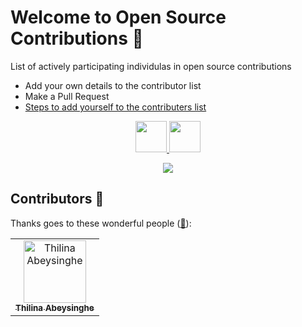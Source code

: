 # Welcome to Open Source Contributions 🍉


<p>List of actively participating individulas in open source contributions</p>

- Add your own details to the contributor list
- Make a Pull Request
- [Steps to add yourself to the contributers list](https://github.com/alisolanki/Welcome-to-Open-Source/blob/master/CONTRIBUTING.md)

<p align="center">
    <a href="https://www.twitter.com/thilinaabey">
        <img height="50" src="https://cdn-icons-png.flaticon.com/512/4096/4096132.png"/>
    </a>
    <a href="https://linkedin.com/in/thilinaabey">
        <img height="50" src="https://user-images.githubusercontent.com/46517096/166973395-19676cd8-f8ec-4abf-83ff-da8243505b82.png"/>
    </a>
    
    
</p>
  
<p align="center">
  <img src= "https://media.giphy.com/media/3xz2Bw12fe9iyG06v6/giphy.gif">
</p>

## Contributors 🍉

Thanks goes to these wonderful people ([:hugs:](https://allcontributors.org/docs/en/emoji-key)):

<!-- ALL-CONTRIBUTORS-LIST:START - Do not remove or modify this section -->
<!-- prettier-ignore-start -->
<!-- markdownlint-disable -->



<table>
    <tbody>
        <tr>
            <td align="center">
                <a href="https://github.com/thilinaabey">
                    <img src="https://avatars.githubusercontent.com/u/107211493?v=4" width="100px;" alt="Thilina Abeysinghe"/>
                    <br />
                    <sub><b>Thilina Abeysinghe</b></sub>
                </a> 
            </td>
        </tr>
    </tbody>
</table>



          
